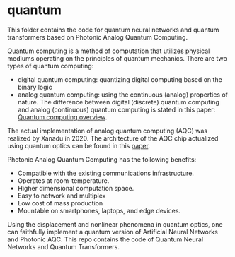 # quantum
This folder contains the code for quantum neural networks and quantum transformers based on Photonic Analog Quantum Computing. 

Quantum computing is a method of computation that utilizes physical mediums operating on the principles of quantum mechanics. There are two types of quantum computing: 
* digital quantum computing: quantizing digital computing based on the binary logic
* analog quantum computing: using the continuous (analog) properties of nature.
The difference between digital (discrete) quantum computing and analog (continuous) quantum computing is stated in this paper: [Quantum computing overview](https://arxiv.org/pdf/2206.07246).

The actual implementation of analog quantum computing (AQC) was realized by Xanadu in 2020. The architecture of the AQC chip actualized using quantum optics can be found in this [paper](https://arxiv.org/abs/2103.02109).

Photonic Analog Quantum Computing has the following benefits:
* Compatible with the existing communications infrastructure.
* Operates at room-temperature.
* Higher dimensional computation space.
* Easy to network and multiplex
* Low cost of mass production
* Mountable on smartphones, laptops, and edge devices.

Using the displacement and nonlinear phenomena in quantum optics, one can faithfully implement a quantum version of Artificial Neural Networks and Photonic AQC. This repo contains the code of Quantum Neural Networks and Quantum Transformers.


